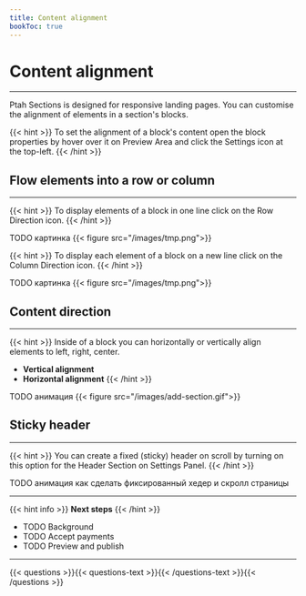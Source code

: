 ```yaml
---
title: Content alignment
bookToc: true
---
```


# Content alignment
***

Ptah Sections is designed for responsive landing pages. You can customise the alignment of elements in a section's blocks.

{{< hint >}}
To set the alignment of a block's content open the block properties by hover over it on Preview Area and click the Settings icon at the top-left.
{{< /hint >}}

## Flow elements into a row or column
***

{{< hint >}}
To display elements of a block in one line click on the Row Direction icon.
{{< /hint >}}

TODO картинка
{{< figure src="/images/tmp.png">}}

{{< hint >}}
To display each element of a block on a new line click on the Column Direction icon. 
{{< /hint >}}

TODO картинка
{{< figure src="/images/tmp.png">}}

## Content direction
***

{{< hint >}}
Inside of a block you can horizontally or vertically align elements to left, right, center.

- **Vertical alignment**
- **Horizontal alignment**
{{< /hint >}}

TODO анимация
{{< figure src="/images/add-section.gif">}}

## Sticky header
***

{{< hint >}}
You can create a fixed (sticky) header on scroll by turning on this option for the Header Section on Settings Panel.
{{< /hint >}}

TODO анимация как сделать фиксированный хедер и скролл страницы

***

{{< hint info >}}
**Next steps**
{{< /hint >}}

- TODO Background
- TODO Accept payments
- TODO Preview and publish

***

{{< questions >}}{{< questions-text >}}{{< /questions-text >}}{{< /questions >}}